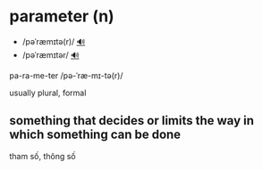 # parameter (n)

- /pəˈræmɪtə(r)/ [🔊](https://www.oxfordlearnersdictionaries.com/media/english/uk_pron/p/par/param/parameter__gb_1.mp3)
- /pəˈræmɪtər/ [🔊](https://www.oxfordlearnersdictionaries.com/media/english/us_pron/p/par/param/parameter__us_1.mp3)

pa-ra-me-ter /pə-ˈræ-mɪ-tə(r)/

usually plural, formal

## something that decides or limits the way in which something can be done

tham số, thông số